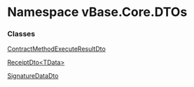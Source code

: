 # <a id="vBase_Core_DTOs"></a> Namespace vBase.Core.DTOs

### Classes

 [ContractMethodExecuteResultDto](vBase.Core.DTOs.ContractMethodExecuteResultDto.md)

 [ReceiptDto<TData\>](vBase.Core.DTOs.ReceiptDto\-1.md)

 [SignatureDataDto](vBase.Core.DTOs.SignatureDataDto.md)


